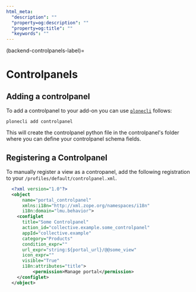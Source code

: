 ```yaml
---
html_meta:
  "description": ""
  "property=og:description": ""
  "property=og:title": ""
  "keywords": ""
---
```


(backend-controlpanels-label)=

# Controlpanels

## Adding a controlpanel
To add a controlpanel to your add-on you can use [`plonecli`](https://pypi.org/project/plonecli/) follows:

```shell
plonecli add controlpanel
```
This will create the controlpanel python file in the controlpanel's folder where you can define your controlpanel schema fields. 

## Registering a Controlpanel
To manually register a view as a contropanel, add the following registration to your `/profiles/default/controlpanel.xml`.
```xml
  <?xml version="1.0"?>
  <object
      name="portal_controlpanel"
      xmlns:i18n="http://xml.zope.org/namespaces/i18n"
      i18n:domain="lmu.behavior">
    <configlet
      title="Some Controlpanel"
      action_id="collective.example.some_controlpanel"
      appId="collective.example"
      category="Products"
      condition_expr=""
      url_expr="string:${portal_url}/@@some_view"
      icon_expr=""
      visible="True"
      i18n:attributes="title">
          <permission>Manage portal</permission>
    </configlet>
  </object>
  
```